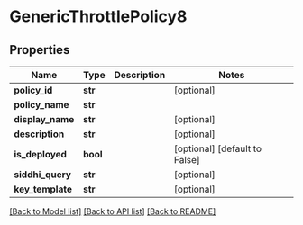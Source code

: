 # GenericThrottlePolicy8

## Properties
Name | Type | Description | Notes
------------ | ------------- | ------------- | -------------
**policy_id** | **str** |  | [optional] 
**policy_name** | **str** |  | 
**display_name** | **str** |  | [optional] 
**description** | **str** |  | [optional] 
**is_deployed** | **bool** |  | [optional] [default to False]
**siddhi_query** | **str** |  | [optional] 
**key_template** | **str** |  | [optional] 

[[Back to Model list]](../README.md#documentation-for-models) [[Back to API list]](../README.md#documentation-for-api-endpoints) [[Back to README]](../README.md)


